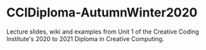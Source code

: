 # CCIDiploma-AutumnWinter2020
Lecture slides, wiki and examples from Unit 1 of the Creative Coding Institute's 2020 to 2021 Diploma in Creative Computing.
